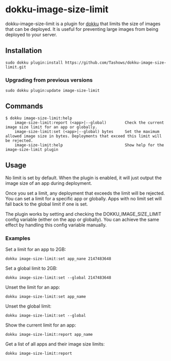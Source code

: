 # dokku-image-size-limit

dokku-image-size-limit is a plugin for [dokku][dokku] that limits the size of images that can be deployed. It is useful for preventing large images from being deployed to your server.

## Installation

```shell
sudo dokku plugin:install https://github.com/Tashows/dokku-image-size-limit.git
```

### Upgrading from previous versions

```shell
sudo dokku plugin:update image-size-limit
```

## Commands

```
$ dokku image-size-limit:help
    image-size-limit:report (<app>|--global)        Check the current image size limit for an app or globally.
    image-size-limit:set (<app>|--global) bytes     Set the maximum allowed image size in bytes. Deployments that exceed this limit will be rejected.
    image-size-limit:help                           Show help for the image-size-limit plugin
```

## Usage
No limit is set by default. When the plugin is enabled, it will just output the image size of an app during deployment.

Once you set a limit, any deployment that exceeds the limit will be rejected.
You can set a limit for a specific app or globally.
Apps with no limit set will fall back to the global limit if one is set.

The plugin works by setting and checking the DOKKU_IMAGE_SIZE_LIMIT config variable (either on the app or globally).
You can achieve the same effect by handling this config variable manually.

### Examples

Set a limit for an app to 2GB:
```shell
dokku image-size-limit:set app_nane 2147483648
``` 

Set a global limit to 2GB:
```shell
dokku image-size-limit:set --global 2147483648
```

Unset the limit for an app:
```shell
dokku image-size-limit:set app_name
```

Unset the global limit:
```shell
dokku image-size-limit:set --global
```

Show the current limit for an app:
```shell
dokku image-size-limit:report app_name
```

Get a list of all apps and their image size limits:
```shell
dokku image-size-limit:report
```

[dokku]: https://github.com/dokku/dokku
